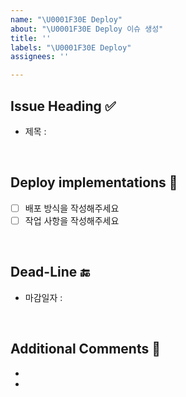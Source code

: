 ```yaml
---
name: "\U0001F30E Deploy"
about: "\U0001F30E Deploy 이슈 생성"
title: ''
labels: "\U0001F30E Deploy"
assignees: ''

---
```


## Issue Heading ✅

- 제목 : 

<br/>

## Deploy implementations 📄

- [ ] 배포 방식을 작성해주세요
- [ ] 작업 사항을 작성해주세요

<br/>

## Dead-Line 🔚

- 마감일자 : 

<br/>

## Additional Comments 💬

-
-
<br/>
